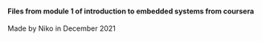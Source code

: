 #### Files from module 1 of introduction to embedded systems from coursera

Made by Niko in December 2021
